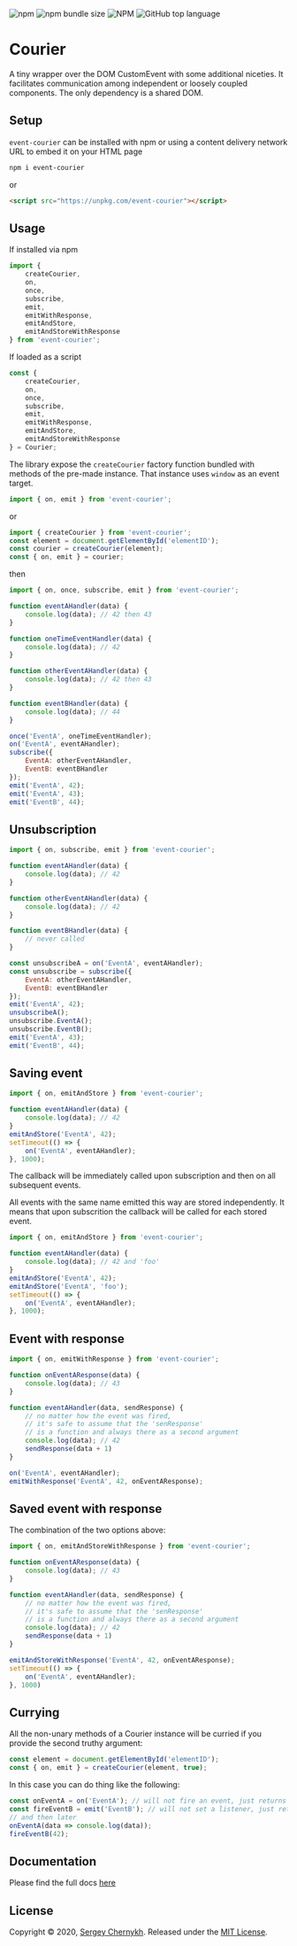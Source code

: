 ![npm](https://img.shields.io/npm/v/event-courier)
![npm bundle size](https://img.shields.io/bundlephobia/minzip/event-courier)
![NPM](https://img.shields.io/npm/l/event-courier)
![GitHub top language](https://img.shields.io/github/languages/top/serglider/Courier)
<!--- https://shields.io/ badges -->

# Courier

A tiny wrapper over the DOM CustomEvent with some additional niceties. It facilitates communication among independent or loosely coupled components. The only dependency is a shared DOM.

## Setup
```event-courier``` can be installed with npm or using a content delivery network URL to embed it on your HTML page

```bash
npm i event-courier
```

or

```html
<script src="https://unpkg.com/event-courier"></script>
```

## Usage
If installed via npm
```javascript
import {
    createCourier,
    on,
    once,
    subscribe,
    emit,
    emitWithResponse,
    emitAndStore,
    emitAndStoreWithResponse
} from 'event-courier';
```
If loaded as a script
```javascript
const {
    createCourier,
    on,
    once,
    subscribe,
    emit,
    emitWithResponse,
    emitAndStore,
    emitAndStoreWithResponse
} = Courier;
```
The library expose the ```createCourier``` factory function bundled with methods of the pre-made instance. That instance uses ```window``` as an event target.
```javascript
import { on, emit } from 'event-courier';
```
or
```javascript
import { createCourier } from 'event-courier';
const element = document.getElementById('elementID');
const courier = createCourier(element);
const { on, emit } = courier;
```
then
```javascript
import { on, once, subscribe, emit } from 'event-courier';

function eventAHandler(data) {
    console.log(data); // 42 then 43
}

function oneTimeEventHandler(data) {
    console.log(data); // 42
}

function otherEventAHandler(data) {
    console.log(data); // 42 then 43
}

function eventBHandler(data) {
    console.log(data); // 44
}

once('EventA', oneTimeEventHandler);
on('EventA', eventAHandler);
subscribe({
    EventA: otherEventAHandler,
    EventB: eventBHandler
});
emit('EventA', 42);
emit('EventA', 43);
emit('EventB', 44);
```

## Unsubscription
```javascript
import { on, subscribe, emit } from 'event-courier';

function eventAHandler(data) {
    console.log(data); // 42
}

function otherEventAHandler(data) {
    console.log(data); // 42
}

function eventBHandler(data) {
    // never called
}

const unsubscribeA = on('EventA', eventAHandler);
const unsubscribe = subscribe({
    EventA: otherEventAHandler,
    EventB: eventBHandler
});
emit('EventA', 42);
unsubscribeA();
unsubscribe.EventA();
unsubscribe.EventB();
emit('EventA', 43);
emit('EventB', 44);
```

## Saving event
```javascript
import { on, emitAndStore } from 'event-courier';

function eventAHandler(data) {
    console.log(data); // 42
}
emitAndStore('EventA', 42);
setTimeout(() => {
    on('EventA', eventAHandler);
}, 1000);
```
The callback will be immediately called upon subscription and then on all subsequent events.

All events with the same name emitted this way are stored independently. It means that upon subscrition  the callback will be called for each stored event.
```javascript
import { on, emitAndStore } from 'event-courier';

function eventAHandler(data) {
    console.log(data); // 42 and 'foo'
}
emitAndStore('EventA', 42);
emitAndStore('EventA', 'foo');
setTimeout(() => {
    on('EventA', eventAHandler);
}, 1000);
```

## Event with response
```javascript
import { on, emitWithResponse } from 'event-courier';

function onEventAResponse(data) {
    console.log(data); // 43
}

function eventAHandler(data, sendResponse) {
    // no matter how the event was fired,
    // it's safe to assume that the 'senResponse'
    // is a function and always there as a second argument
    console.log(data); // 42
    sendResponse(data + 1)
}

on('EventA', eventAHandler);
emitWithResponse('EventA', 42, onEventAResponse);
```

## Saved event with response
The combination of the two options above:
```javascript
import { on, emitAndStoreWithResponse } from 'event-courier';

function onEventAResponse(data) {
    console.log(data); // 43
}

function eventAHandler(data, sendResponse) {
    // no matter how the event was fired,
    // it's safe to assume that the 'senResponse'
    // is a function and always there as a second argument
    console.log(data); // 42
    sendResponse(data + 1)
}

emitAndStoreWithResponse('EventA', 42, onEventAResponse);
setTimeout(() => {
    on('EventA', eventAHandler);
}, 1000)
```

## Currying
All the non-unary methods of a Courier instance will be curried if you provide the second truthy argument:
```javascript
const element = document.getElementById('elementID');
const { on, emit } = createCourier(element, true);
```
In this case you can do thing like the following:
```javascript
const onEventA = on('EventA'); // will not fire an event, just returns a function
const fireEventB = emit('EventB'); // will not set a listener, just returns a function
// and then later
onEventA(data => console.log(data));
fireEventB(42);
```

## Documentation
Please find the full docs [here](https://serglider.github.io/Courier/)

## License

Copyright © 2020, [Sergey Chernykh](https://github.com/serglider).
Released under the [MIT License](LICENSE).
